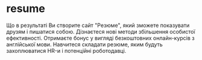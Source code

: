 # resume 

Що в результаті
    Ви створите сайт "Резюме", який зможете показувати друзям і пишатися собою.
    Дізнаєтеся нові методи збільшення особистої ефективності.
    Отримаєте бонус у вигляді безкоштовних онлайн-курсів з англійської мови.
    Навчитеся складати резюме, яким будуть захоплюватися HR-и і потенційні роботодавці.
